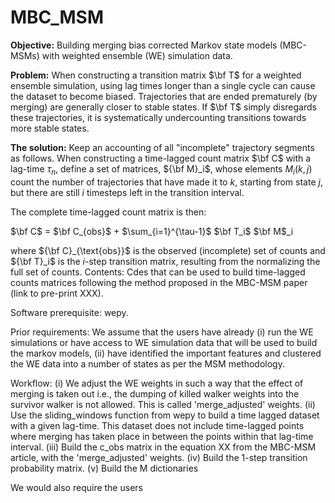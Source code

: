 # MBC_MSM

**Objective:** Building merging bias corrected Markov state models (MBC-MSMs) with weighted ensemble (WE) simulation data.

**Problem:** When constructing a transition matrix $\bf T$ for a weighted ensemble simulation, using lag times longer than a single cycle can cause the dataset to become biased.  Trajectories that are ended prematurely (by merging) are generally closer to stable states.  If $\bf T$ simply disregards these trajectories, it is systematically undercounting transitions towards more stable states.

**The solution:** Keep an accounting of all "incomplete" trajectory segments as follows.  When constructing a time-lagged count matrix $\bf C$ with a lag-time $\tau_n$, define a set of matrices, ${\bf M}_i$, whose elements $M_i(k,j)$ count the number of trajectories that have made it to $k$, starting from state $j$, but there are still $i$ timesteps left in the transition interval.

The complete time-lagged count matrix is then:

$\bf C$ = $\bf C_{obs}$ + $\sum_{i=1}^{\tau-1}$ $\bf T_i$ $\bf M$_i

where ${\bf C}_{\text{obs}}$ is the observed (incomplete) set of counts and ${\bf T}_i$ is the $i$-step transition matrix, resulting from the normalizing the full set of counts.
Contents: Cdes that can be used to build time-lagged counts matrices following the method proposed in the MBC-MSM paper (link to pre-print XXX).

Software prerequisite: wepy.

Prior requirements: We assume that the users have already
(i) run the WE simulations or have access to WE simulation data that will be used to build the markov models,
(ii) have identified the important features and clustered the WE data into a number of states as per the MSM methodology. 

Workflow:
(i)    We adjust the WE weights in such a way that the effect of merging is taken out i.e., the dumping of killed walker weights into the survivor walker is not allowed. This is called 'merge_adjusted' weights.
(ii)   Use the sliding_windows function from wepy to build a time lagged dataset with a given lag-time. This dataset does not include time-lagged points where merging has taken place in between the points within that lag-time interval.
(iii)  Build the c_obs matrix in the equation XX from the MBC-MSM article, with the 'merge_adjusted' weights. 
(iv)   Build the 1-step transition probability matrix.
(v)    Build the M dictionaries 


We would also require the users
